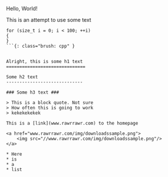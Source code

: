 Hello, World!

This is an attempt to use some text

```
for (size_t i = 0; i < 100; ++i)
{
}
```{: class="brush: cpp" }


Alright, this is some h1 text
==============================

Some h2 text
-----------------------------

### Some h3 text ###

> This is a block quote. Not sure
> How often this is going to work
> kekekekekek

This is a [link](www.rawrrawr.com) to the homepage

<a href="www.rawrrawr.com/img/downloadssample.png">
	<img src="//www.rawrrawr.com/img/downloadssample.png"/>
</a>

* Here
* is 
* a 
* list
